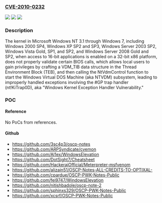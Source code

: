 ### [CVE-2010-0232](https://cve.mitre.org/cgi-bin/cvename.cgi?name=CVE-2010-0232)
![](https://img.shields.io/static/v1?label=Product&message=n%2Fa&color=blue)
![](https://img.shields.io/static/v1?label=Version&message=n%2Fa&color=blue)
![](https://img.shields.io/static/v1?label=Vulnerability&message=n%2Fa&color=brighgreen)

### Description

The kernel in Microsoft Windows NT 3.1 through Windows 7, including Windows 2000 SP4, Windows XP SP2 and SP3, Windows Server 2003 SP2, Windows Vista Gold, SP1, and SP2, and Windows Server 2008 Gold and SP2, when access to 16-bit applications is enabled on a 32-bit x86 platform, does not properly validate certain BIOS calls, which allows local users to gain privileges by crafting a VDM_TIB data structure in the Thread Environment Block (TEB), and then calling the NtVdmControl function to start the Windows Virtual DOS Machine (aka NTVDM) subsystem, leading to improperly handled exceptions involving the #GP trap handler (nt!KiTrap0D), aka "Windows Kernel Exception Handler Vulnerability."

### POC

#### Reference
No PoCs from references.

#### Github
- https://github.com/3sc4p3/oscp-notes
- https://github.com/ARPSyndicate/cvemon
- https://github.com/Al1ex/WindowsElevation
- https://github.com/DotSight7/Cheatsheet
- https://github.com/HackerajOfficial/Meterpreter-msfvenom
- https://github.com/alizain51/OSCP-Notes-ALL-CREDITS-TO-OPTIXAL-
- https://github.com/cpardue/OSCP-PWK-Notes-Public
- https://github.com/fei9747/WindowsElevation
- https://github.com/nitishbadole/oscp-note-2
- https://github.com/sphinxs329/OSCP-PWK-Notes-Public
- https://github.com/xcsrf/OSCP-PWK-Notes-Public

